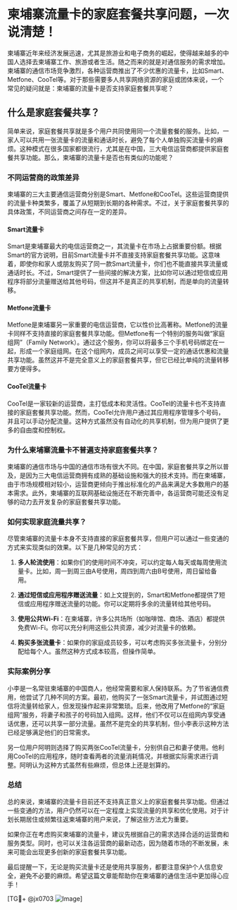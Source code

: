 # 柬埔寨流量卡的家庭套餐共享问题，一次说清楚！

柬埔寨近年来经济发展迅速，尤其是旅游业和电子商务的崛起，使得越来越多的中国人选择去柬埔寨工作、旅游或者生活。随之而来的就是对通信服务的需求增加。柬埔寨的通信市场竞争激烈，各种运营商推出了不少优惠的流量卡，比如Smart、Metfone、CooTel等。对于那些需要多人共享网络资源的家庭或团体来说，一个常见的疑问就是：柬埔寨的流量卡是否支持家庭套餐共享呢？

## 什么是家庭套餐共享？

简单来说，家庭套餐共享就是多个用户共同使用同一个流量套餐的服务。比如，一家人可以共用一张流量卡的流量和通话时长，避免了每个人单独购买流量卡的麻烦。这种模式在很多国家都很流行，尤其是在中国，三大电信运营商都提供家庭套餐共享功能。那么，柬埔寨的流量卡是否也有类似的功能呢？

### 不同运营商的政策差异

柬埔寨的三大主要通信运营商分别是Smart、Metfone和CooTel。这些运营商提供的流量卡种类繁多，覆盖了从短期到长期的各种需求。不过，关于家庭套餐共享的具体政策，不同运营商之间存在一定的差异。

#### Smart流量卡

Smart是柬埔寨最大的电信运营商之一，其流量卡在市场上占据重要份额。根据Smart的官方说明，目前Smart流量卡并不直接支持家庭套餐共享功能。这意味着，即使你和家人或朋友购买了同一款Smart流量卡，你们也不能直接共享流量或通话时长。不过，Smart提供了一些间接的解决方案，比如你可以通过短信或应用程序将部分流量赠送给其他号码，但这并不是真正的共享机制，而是单向的流量转移。

#### Metfone流量卡

Metfone是柬埔寨另一家重要的电信运营商，它以性价比高著称。Metfone的流量卡同样不支持直接的家庭套餐共享功能。但Metfone有一个特别的服务叫做“家庭组网”（Family Network）。通过这个服务，你可以将最多三个手机号码绑定在一起，形成一个家庭组网。在这个组网内，成员之间可以享受一定的通话优惠和流量共享功能。虽然这并不是完全意义上的家庭套餐共享，但它已经比单纯的流量转移要方便得多。

#### CooTel流量卡

CooTel是一家较新的运营商，主打低成本和灵活性。CooTel的流量卡也不支持直接的家庭套餐共享功能。然而，CooTel允许用户通过其应用程序管理多个号码，并且可以手动分配流量。这种方式虽然没有自动化的共享机制，但为用户提供了更多的自由度和控制权。

### 为什么柬埔寨流量卡不普遍支持家庭套餐共享？

柬埔寨的通信市场与中国的通信市场有很大不同。在中国，家庭套餐共享之所以普及，是因为三大电信运营商拥有成熟的基础设施和强大的技术支持。而在柬埔寨，由于市场规模相对较小，运营商更倾向于推出标准化的产品来满足大多数用户的基本需求。此外，柬埔寨的互联网基础设施还在不断完善中，各运营商可能还没有足够的动力去开发复杂的家庭套餐共享功能。

### 如何实现家庭流量共享？

尽管柬埔寨的流量卡本身不支持直接的家庭套餐共享，但用户可以通过一些变通的方式来实现类似的效果。以下是几种常见的方式：

1. **多人轮流使用**：如果你们的使用时间不冲突，可以约定每人每天或每周使用流量卡。比如，周一到周三由A号使用，周四到周六由B号使用，周日留给备用。

2. **通过短信或应用程序赠送流量**：如上文提到的，Smart和Metfone都提供了短信或应用程序赠送流量的功能。你可以定期将多余的流量转给其他号码。

3. **使用公共Wi-Fi**：在柬埔寨，许多公共场所（如咖啡馆、商场、酒店）都提供免费Wi-Fi。你可以充分利用这些公共资源，减少对流量卡的依赖。

4. **购买多张流量卡**：如果你的家庭成员较多，可以考虑购买多张流量卡，分别分配给每个人。虽然这种方式成本较高，但操作简单。

### 实际案例分享

小李是一名常驻柬埔寨的中国商人，他经常需要和家人保持联系。为了节省通信费用，他尝试了几种不同的方案。最初，他购买了一张Smart流量卡，并试图通过短信将流量转给家人，但发现操作起来非常繁琐。后来，他改用了Metfone的“家庭组网”服务，将妻子和孩子的号码加入组网。这样，他们不仅可以在组网内享受通话优惠，还可以共享一部分流量。虽然不是完全的共享机制，但小李表示这种方法已经足够满足他们的日常需求。

另一位用户阿明则选择了购买两张CooTel流量卡，分别供自己和妻子使用。他利用CooTel的应用程序，随时查看两者的流量消耗情况，并根据实际需求进行调整。阿明认为这种方式虽然有些麻烦，但总体上还是划算的。

### 总结

总的来说，柬埔寨的流量卡目前还不支持真正意义上的家庭套餐共享功能。但通过一些变通的方法，用户仍然可以在一定程度上实现流量的共享和优化使用。对于计划长期居住或频繁往返柬埔寨的用户来说，了解这些方法尤为重要。

如果你正在考虑购买柬埔寨的流量卡，建议先根据自己的需求选择合适的运营商和服务类型。同时，也可以关注各运营商的最新动态，因为随着市场的不断发展，未来可能会出现更多创新的家庭套餐共享功能。

最后提醒一下，无论是购买流量卡还是使用共享服务，都要注意保护个人信息安全，避免不必要的麻烦。希望这篇文章能帮助你在柬埔寨的通信生活中更加得心应手！

[TG💪+ @jx0703 ![Image](https://github.com/user-attachments/assets/dbca1d08-cadb-493c-b0ec-ad6f7a83f270)]